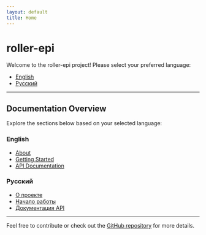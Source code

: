 ```yaml
---
layout: default
title: Home
---
```


# roller-epi

Welcome to the roller-epi project! Please select your preferred language:

- [English](https://laplasd.github.io/roller-epi/index.md)
- [Русский](https://laplasd.github.io/roller-epi/ru/home.md)

---

## Documentation Overview

Explore the sections below based on your selected language:

### English
- [About](en/about.md)
- [Getting Started](en/getting_started.md)
- [API Documentation](en/api.md)

### Русский
- [О проекте](ru/about.md)
- [Начало работы](ru/getting_started.md)
- [Документация API](ru/api.md)

---

Feel free to contribute or check out the [GitHub repository](https://github.com/laplasd/roller-epi) for more details.


